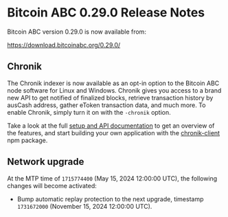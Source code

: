 # Bitcoin ABC 0.29.0 Release Notes

Bitcoin ABC version 0.29.0 is now available from:

  <https://download.bitcoinabc.org/0.29.0/>

Chronik
-------

The Chronik indexer is now available as an opt-in option to the Bitcoin ABC
node software for Linux and Windows. Chronik gives you access to a brand new API
to get notified of finalized blocks, retrieve transaction history by ausCash
address, gather eToken transaction data, and much more. To enable Chronik,
simply turn it on with the `-chronik` option.

Take a look at the full [setup and API documentation](https://docs.chronik.xyz/)
to get an overview of the features, and start building your own application with
the [chronik-client](https://www.npmjs.com/package/chronik-client) npm package.

Network upgrade
---------------

At the MTP time of `1715774400` (May 15, 2024 12:00:00 UTC), the following
changes will become activated:
 - Bump automatic replay protection to the next upgrade, timestamp `1731672000`
   (November 15, 2024 12:00:00 UTC).
